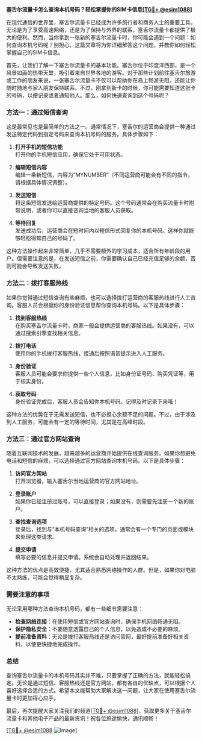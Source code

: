 **塞舌尔流量卡怎么查询本机号码？轻松掌握你的SIM卡信息[[TG💪+ @esim1088](https://t.me/s/esim1088)]**

在现代通信的世界里，塞舌尔流量卡已经成为许多旅行者和商务人士的重要工具。无论是为了享受高速网络，还是为了保持与外界的联系，塞舌尔流量卡都提供了极大的便利。然而，当你拿到一张新的塞舌尔流量卡时，你可能会遇到一个问题：如何查询本机号码呢？别担心，这篇文章将为你详细解答这个问题，并教你如何轻松掌握自己的SIM卡信息。

首先，让我们了解一下塞舌尔流量卡的基本功能。塞舌尔位于印度洋西部，是一个风景如画的热带天堂，吸引着来自世界各地的游客。对于那些计划前往塞舌尔旅游或工作的朋友来说，一张塞舌尔流量卡不仅可以帮助你在岛上畅游无阻，还能让你随时随地与家人朋友保持联系。不过，刚拿到新卡的时候，你可能需要知道这张卡的号码，以便记录或者通知他人。那么，如何快速查询到这个号码呢？

### 方法一：通过短信查询

这是最常见也是最简单的方法之一。通常情况下，塞舌尔的运营商会提供一种通过发送特定代码到指定号码来查询本机号码的服务。具体步骤如下：

1. **打开手机的短信功能**  
   打开你的手机短信应用，确保它处于可用状态。

2. **编辑短信内容**  
   编辑一条新短信，内容为“MYNUMBER”（不同运营商可能会有不同的指令，请根据具体情况调整）。

3. **发送短信**  
   将这条短信发送给运营商提供的特定号码。这个号码通常会在购买流量卡时附带说明，或者你可以直接咨询当地的客服人员获取。

4. **等待回复**  
   发送成功后，运营商会在短时间内以短信形式回复你的本机号码。这样你就能够轻松得知自己的号码了。

这种方法操作起来非常简单，几乎不需要额外的学习成本，适合所有年龄段的用户。但需要注意的是，在发送短信之前，你需要确认自己已经充值足够的余额，否则可能会导致发送失败。

### 方法二：拨打客服热线

如果你觉得通过短信查询有些麻烦，也可以选择拨打运营商的客服热线进行人工咨询。客服人员会根据你的身份验证信息帮你查询本机号码。以下是具体步骤：

1. **找到客服热线**  
   在购买塞舌尔流量卡时，商家一般会提供运营商的客服热线。如果没有，可以通过搜索引擎查找相关信息。

2. **拨打电话**  
   使用你的手机拨打客服热线，接通后按照语音提示进入人工服务。

3. **身份验证**  
   客服人员可能会要求你提供一些个人信息，比如身份证号码、购买凭证等，用于核实身份。

4. **获取号码**  
   身份验证完成后，客服人员会告知你本机号码。记得及时记录下来哦！

这种方法的优势在于无需发送短信，也不必担心余额不足的问题。不过，由于涉及到人工服务，可能会有一定的等待时间，尤其是在高峰时段。

### 方法三：通过官方网站查询

随着互联网技术的发展，越来越多的运营商开始提供在线查询服务。如果你想避免电话和短信的麻烦，可以选择通过官方网站查询本机号码。以下是具体步骤：

1. **访问官方网站**  
   打开浏览器，输入塞舌尔当地运营商的官方网站地址。

2. **登录账户**  
   如果你已经注册过账号，可以直接登录；如果没有，则需要先注册一个新的账户。

3. **查找查询选项**  
   登录后，找到与“本机号码查询”相关的选项。通常会有一个专门的页面或模块来处理这类请求。

4. **提交申请**  
   填写必要的信息并提交申请。系统会自动处理并返回结果。

这种方法的优点是高效便捷，尤其适合熟悉网络操作的人群。但是，如果你对电脑不太熟练，可能会觉得稍显复杂。

### 需要注意的事项

无论采用哪种方法查询本机号码，都有一些细节需要注意：

- **检查网络连接**：在使用短信或官方网站查询时，确保手机网络畅通无阻。
- **保护隐私安全**：不要随意透露自己的个人信息，以免造成不必要的麻烦。
- **提前准备资料**：无论是拨打客服热线还是访问官网，最好提前准备好相关资料，以便更快捷地完成操作。

### 总结

查询塞舌尔流量卡的本机号码其实并不难，只要掌握了正确的方法，就能轻松搞定。无论是通过短信、客服热线还是官方网站，都有各自的优缺点，可以根据个人喜好选择合适的方式。希望本文能帮助大家解决这一问题，让大家在使用塞舌尔流量卡时更加得心应手。

最后，再次提醒大家关注我们的频道[[TG💪+ @esim1088](https://t.me/s/esim1088)]，获取更多关于塞舌尔流量卡和其他电子产品的最新资讯！祝各位旅途愉快，通讯顺畅！

[[TG💪+ @esim1088](https://t.me/s/esim1088) ![Image](https://i.postimg.cc/4NQfJmqS/Snipaste-2025-05-13-00-14-12.png)]